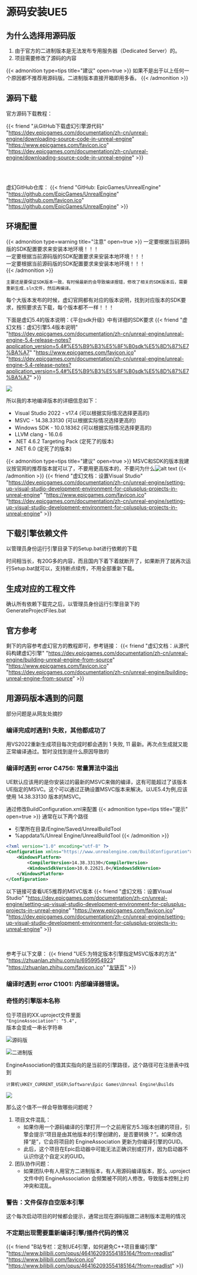 # 源码安装UE5



<!--more-->

## 为什么选择用源码版
1. 由于官方的二进制版本是无法发布专用服务器（Dedicated Server）的。
1. 项目需要修改了源码的内容

{{< admonition type=tips title="建议" open=true >}}
如果不是出于以上任何一个原因都不推荐用源码版。二进制版本直接开箱即用多香。
{{< /admonition >}}
<br>

## 源码下载
官方源码下载教程：


{{< friend "从GitHub下载虚幻引擎源代码" "https://dev.epicgames.com/documentation/zh-cn/unreal-engine/downloading-source-code-in-unreal-engine" "https://www.epicgames.com/favicon.ico" "https://dev.epicgames.com/documentation/zh-cn/unreal-engine/downloading-source-code-in-unreal-engine" >}}

<br><br>

虚幻GitHub仓库：
{{< friend "GitHub: EpicGames/UnrealEngine" "https://github.com/EpicGames/UnrealEngine" "https://github.com/favicon.ico" "https://github.com/EpicGames/UnrealEngine" >}}



## 环境配置


{{< admonition type=warning title="注意" open=true >}}
一定要根据当前源码版的SDK配置要求来安装本地环境！！！  
一定要根据当前源码版的SDK配置要求来安装本地环境！！！  
一定要根据当前源码版的SDK配置要求来安装本地环境！！！  
{{< /admonition >}}

`主要还是要保证SDK版本一致，有时候最新的会导致编译报错，修改了相关的SDK版本后，需要重新生成.sln文件，然后再编译。`

每个大版本发布的时候，虚幻官网都有对应的版本说明，找到对应版本的SDK要求，按照要求去下载，每个版本都不一样！！！

下面是虚幻5.4的版本说明：《平台sdk升级》中有详细的SDK要求
{{< friend "虚幻文档：虚幻引擎5.4版本说明" "https://dev.epicgames.com/documentation/zh-cn/unreal-engine/unreal-engine-5.4-release-notes?application_version=5.4#%E5%B9%B3%E5%8F%B0sdk%E5%8D%87%E7%BA%A7" "https://www.epicgames.com/favicon.ico" "https://dev.epicgames.com/documentation/zh-cn/unreal-engine/unreal-engine-5.4-release-notes?application_version=5.4#%E5%B9%B3%E5%8F%B0sdk%E5%8D%87%E7%BA%A7" >}}

![](/images/源码安装UE5/1.png)

所以我的本地编译版本的详细信息如下：
* Visual Studio 2022 - v17.4 (可以根据实际情况选择更高的)
* MSVC - 14.38.33130 (可以根据实际情况选择更高的)
* Windows SDK - 10.0.18362 (可以根据实际情况选择更高的)
* LLVM clang - 16.0.6
* .NET 4.6.2 Targeting Pack (定死了的版本)
* .NET 6.0 (定死了的版本)

{{< admonition type=tips title="建议" open=true >}}
MSVC和SDK的版本我建议按官网的推荐版本就可以了，不要用更高版本的，不要问为什么![alt text](007A3AD5.png)
{{< /admonition >}}
{{< friend "虚幻文档：设置Visual Studio" "https://dev.epicgames.com/documentation/zh-cn/unreal-engine/setting-up-visual-studio-development-environment-for-cplusplus-projects-in-unreal-engine" "https://www.epicgames.com/favicon.ico" "https://dev.epicgames.com/documentation/zh-cn/unreal-engine/setting-up-visual-studio-development-environment-for-cplusplus-projects-in-unreal-engine" >}}


## 下载引擎依赖文件

以管理员身份运行引擎目录下的Setup.bat进行依赖的下载

时间相当长，有20G多的内容，而且国内下着下着就断开了，如果断开了就再次运行Setup.bat就可以，支持断点续传，不用全部重新下载。

## 生成对应的工程文件

确认所有依赖下载完之后，以管理员身份运行引擎目录下的GenerateProjectFiles.bat

## 官方参考
剩下的内容参考虚幻官方的教程即可，参考链接：
{{< friend "虚幻文档：从源代码构建虚幻引擎" "https://dev.epicgames.com/documentation/zh-cn/unreal-engine/building-unreal-engine-from-source" "https://www.epicgames.com/favicon.ico" "https://dev.epicgames.com/documentation/zh-cn/unreal-engine/building-unreal-engine-from-source" >}}


## 用源码版本遇到的问题

部分问题是从网友处摘抄

### 编译完成时遇到1 失败，其他都成功了
用VS2022重新生成项目每次完成时都会遇到 1 失败, 11 最新。再次点生成就又能正常编译通过。暂时没找到是什么原因导致的

### 编译时遇到 error C4756: 常量算法中溢出
UE默认应该用的是你安装过的最新的MSVC来做的编译，这有可能超过了该版本UE指定的MSVC。这个可以通过正确设置MSVC版本来解决。以UE5.4为例,应该使用 14.38.33130 版本的MSVC。

通过修改BuildConfiguration.xml来配置
{{< admonition type=tips title="提示" open=true >}}
通常在以下两个路径
* 引擎所在目录/Engine/Saved/UnrealBuildTool
* %appdata%/Unreal Engine/UnrealBuildTool
{{< /admonition >}}

``` BuildConfiguration.xml
<?xml version="1.0" encoding="utf-8" ?>
<Configuration xmlns="https://www.unrealengine.com/BuildConfiguration">
	<WindowsPlatform>
		<CompilerVersion>14.38.33130</CompilerVersion>
		<WindowsSdkVersion>10.0.22621.0</WindowsSdkVersion>
	</WindowsPlatform>
</Configuration>
```

以下链接可查看UE5推荐的MSVC版本
{{< friend "虚幻文档：设置Visual Studio" "https://dev.epicgames.com/documentation/zh-cn/unreal-engine/setting-up-visual-studio-development-environment-for-cplusplus-projects-in-unreal-engine" "https://www.epicgames.com/favicon.ico" "https://dev.epicgames.com/documentation/zh-cn/unreal-engine/setting-up-visual-studio-development-environment-for-cplusplus-projects-in-unreal-engine" >}}

<br><br>
参考于以下文章：
{{< friend "UE5:为特定版本引擎指定MSVC版本的方法" "https://zhuanlan.zhihu.com/p/6959954923" "https://zhuanlan.zhihu.com/favicon.ico" "[友链页](https://zhuanlan.zhihu.com/p/6959954923)" >}}

### 编译时遇到 error C1001: 内部编译器错误。

### 奇怪的引擎版本名称
位于项目的XX.uproject文件里面  
`"EngineAssociation": "5.4",`  
版本会变成一串长字符串  

![](/images/源码安装UE5/2.png "源码版")

![](/images/源码安装UE5/3.png "二进制版")

EngineAssociation的值其实指向的是当前的引擎路径，这个路径可在注册表中找到

    计算机\HKEY_CURRENT_USER\Software\Epic Games\Unreal Engine\Builds

![](/images/源码安装UE5/4.png)

那么这个值不一样会导致哪些问题呢？
1. 项目文件混乱：
   * 如果你用一个源码编译的引擎打开一个之前用官方5.3版本创建的项目，引擎会提示“项目是由其他版本的引擎创建的，是否要转换？”。如果你选择“是”，它会将项目的 EngineAssociation 更新为你编译引擎的GUID。
   * 此后，这个项目在Epic启动器中可能无法正确识别或打开，因为启动器不认识你这个自定义的GUID。
2. 团队协作问题：
   * 如果团队中有人用官方二进制版本，有人用源码编译版本，那么 .uproject 文件中的 EngineAssociation 会频繁被不同的人修改，导致版本控制上的冲突和混乱。

### 警告：文件保存自空版本引擎
这个每次启动项目的时候都会提示，通常出现在源码版跟二进制版本混用的情况

### 不定期出现需要重新编译引擎/插件代码的情况
{{< friend "B站专栏：定制UE4引擎，如何避免C++项目重编引擎" "https://www.bilibili.com/opus/464162093554185164/?from=readlist" "https://www.bilibili.com/favicon.ico" "https://www.bilibili.com/opus/464162093554185164/?from=readlist" >}}


